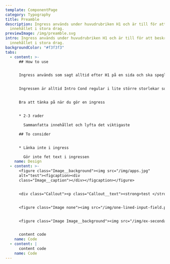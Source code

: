 ```yaml
---
template: ComponentPage
category: Typography
title: Preamble
description: Ingress används under huvudrubriken H1 och är till för att beskriva
  innehållet i stora drag.
previewImage: /img/preamble.svg
intro: Ingress används under huvudrubriken H1 och är till för att beskriva
  innehållet i stora drag.
backgroundColor: "#f3f3f3"
tabs:
  - content: >-
      ## How to use


      Ingress används som sagt alltid efter H1 på en sida och ska spegla textinnehållet på sidan i korta drag. Du behöver inte använda ingresstext på alla sidor men är det en artikel eller produktsida är det att föredra. 


      Ingressen är alltid Intro Cond regular i lite större storlekar som 20-24px.  


      Bra att tänka på när du gör en ingress


      * 2-3 rader

        Sammanfatta innehållet och lyfta det viktigaste

      ## To consider


      * Länka inte i ingress

        Gör inte fet text i ingressen
    name: Design
  - content: >-
      <figure class="Image__background"><img src="/img/apps.jpg"
      alt="test"><figcaption><div
      class="Image__caption"></div></figcaption></figure>


      <div class="Callout"><p class="Callout__text"><strong>test </strong>test</p></div>


      <figure class="Image none"><img src="/img/one-lined-input-field.png" alt=""><figcaption><div class="Image__caption"></div></figcaption></figure>


      <figure class="Image Image__background"><img src="/img/ex-secondary.svg" alt=""><figcaption><div class="Image__caption"></div></figcaption></figure>


      content code
    name: Code
  - content: |
      content code
    name: Code
---
```

